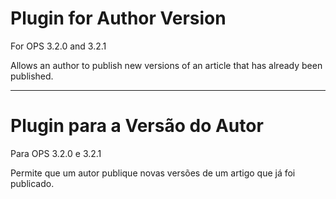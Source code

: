 # Plugin for Author Version
For OPS 3.2.0 and 3.2.1

Allows an author to publish new versions of an article that has already been published.

---

# Plugin para a Versão do Autor

Para OPS 3.2.0 e 3.2.1

Permite que um autor publique novas versões de um artigo que já foi publicado.
